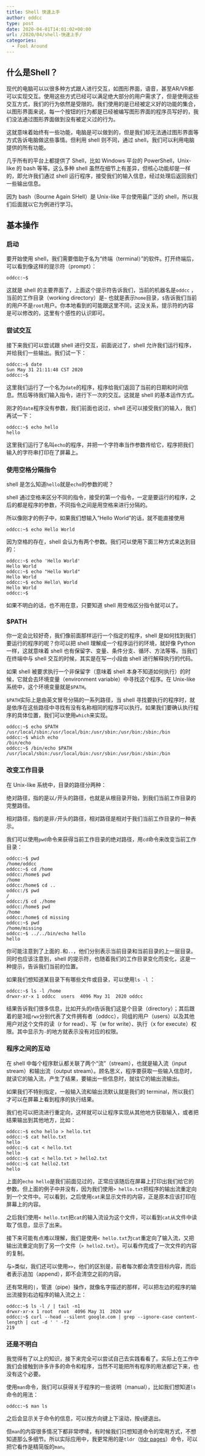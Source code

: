 ```yaml
---
title: Shell 快速上手
author: oddcc
type: post
date: 2020-04-01T14:01:02+00:00
url: /2020/04/shell-快速上手/
categories:
  - Fool Around
---
```

## 什么是Shell？

现代的电脑可以以很多种方式跟人进行交互，如图形界面，语音，甚至AR/VR都可以实现交互。使用这些方式已经可以满足绝大部分的用户需求了，但是使用这些交互方式，我们的行为依然是受限的。我们使用的是已经被定义好的功能的集合，以图形界面来说，每一个按钮的行为都是已经被编写图形界面的程序员写好的，我们没法通过图形界面做到没有被定义过的行为。

这就意味着始终有一些功能，电脑是可以做到的，但是我们却无法通过图形界面等方式告诉电脑做这些事情。但利用 shell 则不同，通过 shell，我们可以利用电脑提供的所有功能。<!--more-->

几乎所有的平台上都提供了 Shell，比如 Windows 平台的 PowerShell，Unix-like 的 bash 等等。这么多种 shell 虽然在细节上有差异，但核心功能却是一样的，即允许我们通过 shell 运行程序，接受我们的输入信息，经过处理后返回我们一些输出信息。

因为 bash（Bourne Again SHell）是 Unix-like 平台使用最广泛的 shell，所以我们后面就以它为例进行学习。

## 基本操作

### 启动

要开始使用 shell，我们需要借助于名为“终端（terminal）”的软件。打开终端后，可以看到像这样的提示符（prompt）：

```shell
oddcc:~$
```

这就是 shell 的主要界面了，上面这个提示符告诉我们，当前的机器名是`oddcc` ，当前的工作目录（working directory）是`~` 也就是表示`home`目录，`$`告诉我们当前的用户不是`root`用户。你本地看到的可能跟这里不同，这没关系，提示符的内容是可以修改的，这里有个感性的认识即可。

### 尝试交互

接下来我们可以尝试跟 shell 进行交互，前面说过了，shell 允许我们运行程序，并给我们一些输出。我们试一下：

```shell
oddcc:~$ date
Sun May 31 21:11:48 CST 2020
oddcc:~$
```

这里我们运行了一个名为`date`的程序，程序给我们返回了当前的日期和时间信息。然后等待我们输入指令，进行下一次的交互。这就是 shell 的基本运作方式。

刚才的`date`程序没有参数，我们前面也说过，shell 还可以接受我们的输入，我们再试一下：

```shell
oddcc:~$ echo hello
hello
```

这里我们运行了名叫`echo`的程序，并把一个字符串当作参数传给它，程序把我们输入的字符串打印在了屏幕上。

### 使用空格分隔指令

shell 是怎么知道`hello`就是`echo`的参数的呢？

shell 通过空格来区分不同的指令，接受的第一个指令，一定是要运行的程序，之后的都是程序的参数，不同指令之间是用空格来进行分隔的。

所以像刚才的例子中，如果我们想输入“Hello World”的话，就不能直接使用

```shell
oddcc:~$ echo Hello World
```

因为空格的存在，shell 会认为有两个参数。我们可以使用下面三种方式来达到目的：

```shell
oddcc:~$ echo 'Hello World'
Hello World
oddcc:~$ echo "Hello World"
Hello World
oddcc:~$ echo Hello\ World
Hello World
oddcc:~$
```

如果不明白的话，也不用在意，只要知道 shell 用空格区分指令就可以了。

### $PATH

你一定会比较好奇，我们像前面那样运行一个指定的程序，shell 是如何找到我们要运行的程序的呢？你可以把 shell 理解成一个程序运行的环境，就好像 Python 一样，这就意味着 shell 也有保留字、变量、条件分支、循环、方法等等。当我们在终端中与 shell 交互的时候，其实是在写一小段由 shell 进行解释执行的代码。

如果 shell 被要求执行一个非保留字（意味着 shell 本身不知道如何执行）的时候，它就会去环境变量（environment variable）中寻找这个程序。在 Unix-like 系统中，这个环境变量就是`$PATH`。

`$PATH`实际上是由英文冒号分隔的一系列路径，当 shell 寻找要执行的程序时，就是依序在这些路径中寻找有没有名称相同的程序可以执行。如果我们要确认执行程序的具体位置，我们可以使用`which`来实现。

```shell
oddcc:~$ echo $PATH
/usr/local/sbin:/usr/local/bin:/usr/sbin:/usr/bin:/sbin:/bin
oddcc:~$ which echo
/bin/echo
oddcc:~$ /bin/echo $PATH
/usr/local/sbin:/usr/local/bin:/usr/sbin:/usr/bin:/sbin:/bin
```

### 改变工作目录

在 Unix-like 系统中，目录的路径分两种：

绝对路径，指的是以`/`开头的路径，也就是从根目录开始，到我们当前工作目录的完整路径。

相对路径，指的是非`/`开头的路径，相对路径是相对于我们当前工作目录的一种表示。

我们可以使用`pwd`命令来获得当前工作目录的绝对路径，用`cd`命令来改变当前工作目录：

```shell
oddcc:~$ pwd
/home/oddcc
oddcc:~$ cd /home
oddcc:/home$ pwd
/home
oddcc:/home$ cd ..
oddcc:/$ pwd
/
oddcc:/$ cd ./home
oddcc:/home$ pwd
/home
oddcc:/home$ cd missing
oddcc:~$ pwd
/home/missing
oddcc:~$ ../../bin/echo hello
hello
```

你可能注意到了上面的`.`和`..`，他们分别表示当前目录和当前目录的上一层目录。同时也应该注意到，shell 的提示符，也随着我们的工作目录变化而变化，这是一种提示，告诉我们当前的位置。

如果我们想知道某目录下有哪些文件或目录，可以使用`ls -l` ：

```shell
oddcc:~$ ls -l /home
drwxr-xr-x 1 oddcc  users  4096 May 31  2020 oddcc
```

结果告诉我们很多信息，比如开头的`d`告诉我们这是个目录（directory）；其后跟着的是3组`rwx`分别代表了文件拥有者（oddcc），同组的用户（users）以及其他用户对这个文件的读（r for read）、写（w for write）、执行（x for execute）权限。其中显示为`-`的地方就表示没有对应的权限。

### 程序之间的互动

在 shell 中每个程序默认都关联了两个“流”（stream），也就是输入流（input stream）和输出流（output stream）。顾名思义，程序要获取一些输入信息时，就读它的输入流，产生了结果，要输出一些信息时，就往它的输出流输出。

如果我们不特别指定，一般输入流和输出流默认就是我们的 terminal，所以我们才可以在屏幕上看到程序的执行结果。

我们也可以把流进行重定向，这样就可以让程序实现从其他地方获取输入，或者把结果输出到其他地方，比如：

```shell
oddcc:~$ echo hello > hello.txt
oddcc:~$ cat hello.txt
hello
oddcc:~$ cat < hello.txt
hello
oddcc:~$ cat < hello.txt > hello2.txt
oddcc:~$ cat hello2.txt
hello
```

上面的`echo hello`是我们前面见过的，正常应该随后在屏幕上打印出我们给它的参数。但上面的例子中并没有，因为我们使用`> hello.txt`把程序的输出流重定向到一个文件中。可以看到，之后使用`cat`来显示文件的内容，正是原本应该打印在屏幕上的内容。

之后我们使用`< hello.txt`把`cat`的输入流设为这个文件，可以看到`cat`从文件中读取了信息，显示了出来。

接下来可能有点难以理解，我们是使用`< hello.txt`为`cat`重定向了输入流，又把输出流重定向到了另一个文件（`> hello2.txt`）。可以看作完成了一次文件的内容的复制。

与`>`类似，我们还可以使用`>>`，他们的区别是，前者每次都会清空目标内容，而后者表示追加（append），即不会清空之前的内容。

还有常用的`|`，管道（pipe）操作，就像名字描述的那样，可以把左边的程序的输出流接到右边程序的输入流之上：

```shell
oddcc:~$ ls -l / | tail -n1
drwxr-xr-x 1 root  root  4096 May 31  2020 var
oddcc:~$ curl --head --silent google.com | grep --ignore-case content-length | cut -d ' ' -f2
219
```

### 还是不明白

我觉得有了以上的知识，接下来完全可以尝试自己去实践看看了。实际上在工作中我们会接触到许多许多的命令和程序，当然不可能把所有程序的用法都记下来，也没有这个必要。

使用`man`命令，我们可以获得关于程序的一些说明（manual），比如我们想知道`ls`命令的用法：

```shell
oddcc:~$ man ls
```

之后会显示关于命令的信息，可以按方向键上下滚动，按`q`键退出。

但`man`的内容很多情况下都非常啰嗦，有时候我们只想知道命令的常用方式，不想知道那么多细节。所以实际应用中，我更常用的是`tldr`（[tldr pages](https://tldr.sh)）命令，可以把它看作是精简版的`man`。



